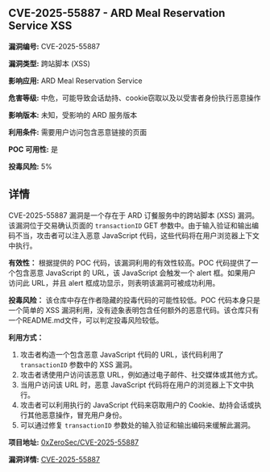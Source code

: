 ## CVE-2025-55887 - ARD Meal Reservation Service XSS

**漏洞编号:** CVE-2025-55887

**漏洞类型:** 跨站脚本 (XSS)

**影响应用:** ARD Meal Reservation Service

**危害等级:** 中危，可能导致会话劫持、cookie窃取以及以受害者身份执行恶意操作

**影响版本:** 未知，受影响的 ARD 服务版本

**利用条件:** 需要用户访问包含恶意链接的页面

**POC 可用性:** 是

**投毒风险:** 5%

## 详情

CVE-2025-55887 漏洞是一个存在于 ARD 订餐服务中的跨站脚本 (XSS) 漏洞。该漏洞位于交易确认页面的 `transactionID` GET 参数中。由于输入验证和输出编码不当，攻击者可以注入恶意 JavaScript 代码，这些代码将在用户浏览器上下文中执行。

**有效性：**
根据提供的 POC 代码，该漏洞利用的有效性较高。POC 代码提供了一个包含恶意 JavaScript 的 URL，该 JavaScript 会触发一个 alert 框。如果用户访问此 URL，并且 alert 框成功显示，则表明该漏洞可被成功利用。

**投毒风险：**
该仓库中存在作者隐藏的投毒代码的可能性较低。POC 代码本身只是一个简单的 XSS 漏洞利用，没有迹象表明包含任何额外的恶意代码。该仓库只有一个README.md文件，可以判定投毒风险较低。

**利用方式：**
1.  攻击者构造一个包含恶意 JavaScript 代码的 URL，该代码利用了 `transactionID` 参数中的 XSS 漏洞。
2.  攻击者诱使用户访问该恶意 URL，例如通过电子邮件、社交媒体或其他方式。
3.  当用户访问该 URL 时，恶意 JavaScript 代码将在用户的浏览器上下文中执行。
4.  攻击者可以利用执行的 JavaScript 代码来窃取用户的 Cookie、劫持会话或执行其他恶意操作，冒充用户身份。
5.  可以通过修复 `transactionID` 参数处的输入验证和输出编码来缓解此漏洞。

**项目地址:** [0xZeroSec/CVE-2025-55887](https://github.com/0xZeroSec/CVE-2025-55887)

**漏洞详情:** [CVE-2025-55887](https://nvd.nist.gov/vuln/detail/CVE-2025-55887)